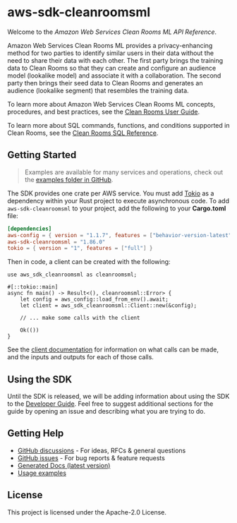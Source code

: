 # aws-sdk-cleanroomsml

Welcome to the _Amazon Web Services Clean Rooms ML API Reference_.

Amazon Web Services Clean Rooms ML provides a privacy-enhancing method for two parties to identify similar users in their data without the need to share their data with each other. The first party brings the training data to Clean Rooms so that they can create and configure an audience model (lookalike model) and associate it with a collaboration. The second party then brings their seed data to Clean Rooms and generates an audience (lookalike segment) that resembles the training data.

To learn more about Amazon Web Services Clean Rooms ML concepts, procedures, and best practices, see the [Clean Rooms User Guide](https://docs.aws.amazon.com/clean-rooms/latest/userguide/machine-learning.html).

To learn more about SQL commands, functions, and conditions supported in Clean Rooms, see the [Clean Rooms SQL Reference](https://docs.aws.amazon.com/clean-rooms/latest/sql-reference/sql-reference.html).

## Getting Started

> Examples are available for many services and operations, check out the
> [examples folder in GitHub](https://github.com/awslabs/aws-sdk-rust/tree/main/examples).

The SDK provides one crate per AWS service. You must add [Tokio](https://crates.io/crates/tokio)
as a dependency within your Rust project to execute asynchronous code. To add `aws-sdk-cleanroomsml` to
your project, add the following to your **Cargo.toml** file:

```toml
[dependencies]
aws-config = { version = "1.1.7", features = ["behavior-version-latest"] }
aws-sdk-cleanroomsml = "1.86.0"
tokio = { version = "1", features = ["full"] }
```

Then in code, a client can be created with the following:

```rust,no_run
use aws_sdk_cleanroomsml as cleanroomsml;

#[::tokio::main]
async fn main() -> Result<(), cleanroomsml::Error> {
    let config = aws_config::load_from_env().await;
    let client = aws_sdk_cleanroomsml::Client::new(&config);

    // ... make some calls with the client

    Ok(())
}
```

See the [client documentation](https://docs.rs/aws-sdk-cleanroomsml/latest/aws_sdk_cleanroomsml/client/struct.Client.html)
for information on what calls can be made, and the inputs and outputs for each of those calls.

## Using the SDK

Until the SDK is released, we will be adding information about using the SDK to the
[Developer Guide](https://docs.aws.amazon.com/sdk-for-rust/latest/dg/welcome.html). Feel free to suggest
additional sections for the guide by opening an issue and describing what you are trying to do.

## Getting Help

* [GitHub discussions](https://github.com/awslabs/aws-sdk-rust/discussions) - For ideas, RFCs & general questions
* [GitHub issues](https://github.com/awslabs/aws-sdk-rust/issues/new/choose) - For bug reports & feature requests
* [Generated Docs (latest version)](https://awslabs.github.io/aws-sdk-rust/)
* [Usage examples](https://github.com/awslabs/aws-sdk-rust/tree/main/examples)

## License

This project is licensed under the Apache-2.0 License.

